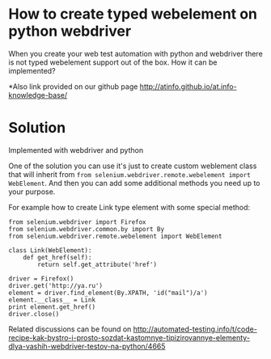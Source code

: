 # How to create typed webelement on python webdriver

When you create your web test automation with python and webdriver there is not typed webelement support out of the box. How it can be implemented?

*Also link provided on our github page http://atinfo.github.io/at.info-knowledge-base/

# Solution

Implemented with webdriver and python

One of the solution you can use it's just to create custom weblement class that will inherit from `from selenium.webdriver.remote.webelement import WebElement`. And then you can add some additional methods you need up to your purpose.

For example how to create Link type element with some special method:

```
from selenium.webdriver import Firefox
from selenium.webdriver.common.by import By
from selenium.webdriver.remote.webelement import WebElement

class Link(WebElement):
    def get_href(self):
        return self.get_attribute('href')

driver = Firefox()
driver.get('http://ya.ru')
element = driver.find_element(By.XPATH, 'id("mail")/a')
element.__class__ = Link
print element.get_href()
driver.close()
```

Related discussions can be found on http://automated-testing.info/t/code-recipe-kak-bystro-i-prosto-sozdat-kastomnye-tipizirovannye-elementy-dlya-vashih-webdriver-testov-na-python/4665
